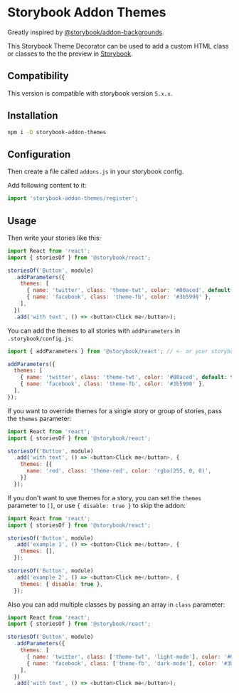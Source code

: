 # Storybook Addon Themes

Greatly inspired by [@storybook/addon-backgrounds](https://github.com/storybooks/storybook/tree/next/addons/backgrounds).

This Storybook Theme Decorator can be used to add a custom HTML class or classes to the the preview in [Storybook](https://storybook.js.org).

## Compatibility

This version is compatible with storybook version `5.x.x`.

## Installation

```sh
npm i -D storybook-addon-themes
```

## Configuration

Then create a file called `addons.js` in your storybook config.

Add following content to it:

```js
import 'storybook-addon-themes/register';
```

## Usage

Then write your stories like this:

```js
import React from 'react';
import { storiesOf } from '@storybook/react';

storiesOf('Button', module)
  .addParameters({
    themes: [
      { name: 'twitter', class: 'theme-twt', color: '#00aced', default: true },
      { name: 'facebook', class: 'theme-fb', color: '#3b5998' },
    ],
  })
  .add('with text', () => <button>Click me</button>);
```

You can add the themes to all stories with `addParameters` in `.storybook/config.js`:

```js
import { addParameters } from '@storybook/react'; // <- or your storybook framework

addParameters({
  themes: [
    { name: 'twitter', class: 'theme-twt', color: '#00aced', default: true },
    { name: 'facebook', class: 'theme-fb', color: '#3b5998' },
  ],
});
```

If you want to override themes for a single story or group of stories, pass the `themes` parameter:

```js
import React from 'react';
import { storiesOf } from '@storybook/react';

storiesOf('Button', module)
  .add('with text', () => <button>Click me</button>, {
    themes: [{
      name: 'red', class: 'theme-red', color: 'rgba(255, 0, 0)',
    }]
  });

```

If you don't want to use themes for a story, you can set the `themes` parameter to `[]`, or use `{ disable: true }` to skip the addon:

```js
import React from 'react';
import { storiesOf } from '@storybook/react';

storiesOf('Button', module)
  .add('example 1', () => <button>Click me</button>, {
    themes: [],
  });

storiesOf('Button', module)
  .add('example 2', () => <button>Click me</button>, {
    themes: { disable: true },
  });
```

Also you can add multiple classes by passing an array in `class` parameter:

```js
import React from 'react';
import { storiesOf } from '@storybook/react';

storiesOf('Button', module)
  .addParameters({
    themes: [
      { name: 'twitter', class: ['theme-twt', 'light-mode'], color: '#00aced', default: true },
      { name: 'facebook', class: ['theme-fb', 'dark-mode'], color: '#3b5998' },
    ],
  })
  .add('with text', () => <button>Click me</button>);
```
